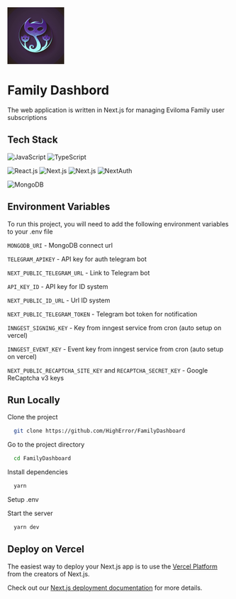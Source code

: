 <img src="./public/icon.png" width="128">

# Family Dashbord

The web application is written in Next.js for managing Eviloma Family user subscriptions

## Tech Stack

![JavaScript](https://img.shields.io/badge/-javascript-000000?style=for-the-badge&logo=JavaScript&logoColor=F7DF1E)
![TypeScript](https://img.shields.io/badge/-TypeScript-000000?style=for-the-badge&logo=TypeScript&logoColor=3178C6)

![React.js](https://img.shields.io/badge/-react-000000?style=for-the-badge&logo=React&logoColor=61DAFB)
![Next.js](https://img.shields.io/badge/-Next.js-000000?style=for-the-badge&logo=Next.js&logoColor=FFFFFF)
![Next.js](https://img.shields.io/badge/-TailwindCSS-000000?style=for-the-badge&logo=TailwindCSS&logoColor=06B6D4)
![NextAuth](https://img.shields.io/badge/-NextAuth-000000?style=for-the-badge&logo=&logoColor=FFFFFF)

![MongoDB](https://img.shields.io/badge/-MongoDB-000000?style=for-the-badge&logo=MongoDB&logoColor=47A248)

## Environment Variables

To run this project, you will need to add the following environment variables to your .env file

`MONGODB_URI` - MongoDB connect url

`TELEGRAM_APIKEY` - API key for auth telegram bot

`NEXT_PUBLIC_TELEGRAM_URL` - Link to Telegram bot

`API_KEY_ID` - API key for ID system

`NEXT_PUBLIC_ID_URL` - Url ID system

`NEXT_PUBLIC_TELEGRAM_TOKEN` - Telegram bot token for notification

`INNGEST_SIGNING_KEY` - Key from inngest service from cron (auto setup on vercel)

`INNGEST_EVENT_KEY` - Event key from inngest service from cron (auto setup on vercel)

`NEXT_PUBLIC_RECAPTCHA_SITE_KEY` and `RECAPTCHA_SECRET_KEY` - Google ReCaptcha v3 keys

## Run Locally

Clone the project

```bash
  git clone https://github.com/HighError/FamilyDashboard
```

Go to the project directory

```bash
  cd FamilyDashboard
```

Install dependencies

```bash
  yarn
```

Setup .env

Start the server

```bash
  yarn dev
```

## Deploy on Vercel

The easiest way to deploy your Next.js app is to use the [Vercel Platform](https://vercel.com/new?utm_medium=default-template&filter=next.js&utm_source=create-next-app&utm_campaign=create-next-app-readme) from the creators of Next.js.

Check out our [Next.js deployment documentation](https://nextjs.org/docs/deployment) for more details.
